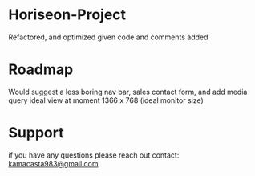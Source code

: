 # Horiseon-Project

Refactored, and optimized given code and comments added

# Roadmap

Would suggest a less boring nav bar, sales contact form, and add media query ideal view at moment 1366 x 768 (ideal monitor size)

# Support

if you have any questions please reach out 
contact: kamacasta983@gmail.com
